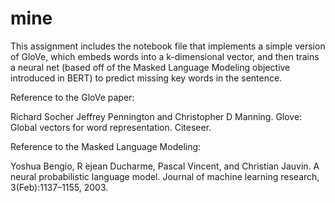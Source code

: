 # mine
This assignment includes the notebook file that implements a simple version of GloVe, which embeds words into a k-dimensional vector, and then trains a neural net (based off of the Masked Language Modeling objective introduced in BERT) to predict missing key words in the sentence.

Reference to the GloVe paper: 

Richard Socher Jeffrey Pennington and Christopher D Manning. Glove: Global vectors for word representation. Citeseer.

Reference to the Masked Language Modeling: 

Yoshua Bengio, R ́ejean Ducharme, Pascal Vincent, and Christian Jauvin. A neural probabilistic language model. Journal of machine learning research, 3(Feb):1137–1155, 2003.
